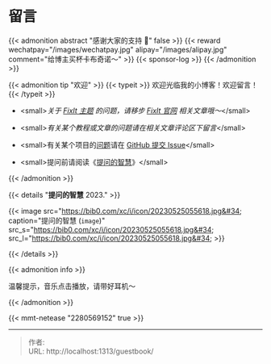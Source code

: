 # 留言


{{&lt; admonition abstract &#34;感谢大家的支持 🙏&#34;  false &gt;}}
{{&lt; reward wechatpay=&#34;/images/wechatpay.jpg&#34; alipay=&#34;/images/alipay.jpg&#34; comment=&#34;给博主买杯卡布奇诺～&#34; &gt;}}
{{&lt; sponsor-log &gt;}}
{{&lt; /admonition &gt;}}

{{&lt; admonition tip &#34;欢迎&#34; &gt;}}
{{&lt; typeit &gt;}}
欢迎光临我的小博客！欢迎留言！
{{&lt; /typeit &gt;}}

- &lt;small&gt;_关于 [FixIt 主题](https://github.com/hugo-fixit/FixIt) 的问题，请移步 [FixIt 官网](https://fixit.lruihao.cn) 相关文章哦～_&lt;/small&gt;
- &lt;small&gt;_有关某个教程或文章的问题请在相关文章评论区下留言_&lt;/small&gt;

- &lt;small&gt;有关某个项目的[问题](/question)请在 [GitHub 提交 Issue](https://github.com/shiqustudio/giscus/discussions)&lt;/small&gt;

- &lt;small&gt;提问前请阅读《[提问的智慧](https://p3terx.com/go/aHR0cHM6Ly9naXRodWIuY29tL3J5YW5oYW53dS9Ib3ctVG8tQXNrLVF1ZXN0aW9ucy1UaGUtU21hcnQtV2F5L2Jsb2IvbWFpbi9SRUFETUUtemhfQ04ubWQ)》&lt;/small&gt;

{{&lt; /admonition &gt;}}

{{&lt; details &#34;**提问的智慧** 2023.&#34; &gt;}}

{{&lt; image src=&#34;https://bib0.com/xc/i/icon/20230525055618.jpg&#34; caption=&#34;提问的智慧 (`image`)&#34; src_s=&#34;https://bib0.com/xc/i/icon/20230525055618.jpg&#34; src_l=&#34;https://bib0.com/xc/i/icon/20230525055618.jpg&#34; &gt;}}

{{&lt; /details &gt;}}

{{&lt; admonition info &gt;}}

温馨提示，音乐点击播放，请带好耳机～

 {{&lt; /admonition &gt;}}

{{&lt; mmt-netease &#34;2280569152&#34; true &gt;}}


---

> 作者:   
> URL: http://localhost:1313/guestbook/  

